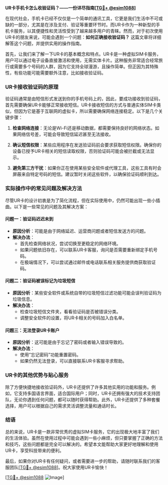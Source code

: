 **UR卡手机卡怎么收验证码？——一份详尽指南[[TG💪+ @esim1088](https://t.me/s/esim1088)]**

在现代社会，手机卡已经不仅仅是一个简单的通讯工具，它更是我们生活中不可或缺的一部分，尤其是在涉及支付、验证等重要环节时。而UR卡作为一种新型的手机卡服务，以其便捷性和灵活性受到了越来越多用户的青睐。然而，对于初次使用UR卡的朋友来说，可能会遇到一个问题：**如何正确接收验证码？** 这篇文章将详细解答这个问题，并提供实用的操作指南。

首先，让我们来了解一下UR卡的基本概念和特点。UR卡是一种虚拟SIM卡服务，用户可以通过电子设备直接激活和使用，无需实体卡片。这种服务非常适合经常旅行或需要多个号码的人群，因为它支持全球漫游，且操作简单。但正因为其特殊性，有些功能可能需要额外注意，比如接收验证码。

### UR卡接收验证码的原理

验证码通常是由短信形式发送到你的手机号码上的，因此，要成功接收到验证码，首先需要确保UR卡能够正常接收短信。UR卡接收短信的方式与普通实体SIM卡类似，但因为它是基于互联网的虚拟卡，所以需要确保网络连接稳定。以下是几个关键步骤：

1. **检查网络连接**：无论是Wi-Fi还是移动数据，都需要保持良好的网络状态。如果网络信号差，可能会导致短信延迟甚至无法接收。
   
2. **确认短信权限**：某些应用程序在发送验证码前会要求获取短信权限。确保你的设备已授予UR卡相关的短信读取权限，否则验证码可能会被拦截或无法显示。

3. **避免第三方干扰**：如果你正在使用某些安全软件或代理工具，这些工具有时会屏蔽来自特定号码的短信。建议暂时关闭这些软件，以确保验证码顺利到达。

### 实际操作中的常见问题及解决方法

尽管UR卡的设计初衷是为了简化流程，但在实际使用中，仍然可能出现一些小插曲。以下是一些常见的问题及其解决方案：

#### 问题一：验证码迟迟未到
- **原因分析**：可能是由于网络延迟、运营商问题或者短信发送方的问题。
- **解决办法**：
  - 首先检查网络状况，尝试切换至更稳定的网络环境。
  - 如果问题依旧存在，可以联系UR卡客服，询问是否需要重新绑定手机号码。
  - 在极端情况下，可以尝试通过邮件或电话联系相关服务提供商获取验证码。

#### 问题二：验证码被误标记为垃圾短信
- **原因分析**：某些安全软件或系统自带的垃圾短信过滤功能可能会误判验证码为垃圾信息。
- **解决办法**：
  - 检查垃圾短信文件夹，看看验证码是否被错误分类。
  - 调整安全软件的设置，将UR卡相关的号码加入白名单。

#### 问题三：无法登录UR卡账户
- **原因分析**：这可能是由于忘记了密码或者输入错误导致的。
- **解决办法**：
  - 使用“忘记密码”功能重置密码。
  - 如果仍然无法登录，可以直接联系UR卡客服寻求帮助。

### UR卡的其他优势与贴心服务

除了方便快捷地接收验证码外，UR卡还提供了许多其他实用的功能和服务。例如，它支持多国语言界面，适合国际用户；同时，UR卡还拥有强大的技术支持团队，无论你遇到任何问题，都可以随时获得帮助。此外，UR卡还提供了多种套餐选择，用户可以根据自己的需求灵活调整流量和通话时长。

### 结语

总的来说，UR卡是一款非常优秀的虚拟SIM卡服务，它的出现极大地丰富了我们的生活体验。虽然在使用过程中可能会遇到一些小麻烦，但只要掌握了正确的方法和技巧，这些问题都是完全可以解决的。希望本文能帮助大家更好地理解和使用UR卡，享受科技带来的便利。

最后，如果你对UR卡有任何疑问，或者需要进一步的帮助，请随时联系我们的客服团队[[TG💪+ @esim1088](https://t.me/s/esim1088)]。祝大家使用UR卡愉快！

[[TG💪+ @esim1088](https://t.me/s/esim1088) ![Image](https://i.postimg.cc/4NQfJmqS/Snipaste-2025-05-13-00-14-12.png)]